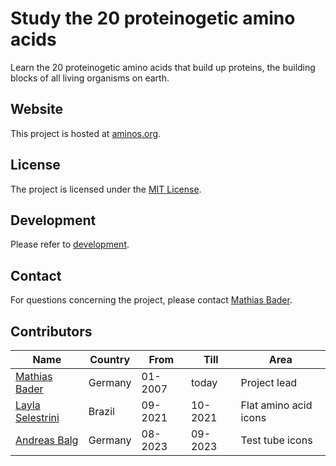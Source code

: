 # Study the 20 proteinogetic amino acids
Learn the 20 proteinogetic amino acids that build up proteins, the building blocks of all living
organisms on earth.

## Website
This project is hosted at [aminos.org](https://www.aminos.org).

## License
The project is licensed under the [MIT License](LICENSE).

## Development
Please refer to [development](docs/Development.md).

## Contact
For questions concerning the project, please contact [Mathias Bader](mailto:mail@mathiasbader.de).

## Contributors
| Name                                                        | Country | From    | Till    | Area                  |
|-------------------------------------------------------------|---------|---------|---------|-----------------------|
| [Mathias Bader](https://www.mathiasbader.de)                | Germany | 01-2007 | today   | Project lead          |
| [Layla Selestrini](https://www.behance.net/laylaselestrini) | Brazil  | 09-2021 | 10-2021 | Flat amino acid icons | 
| [Andreas Balg](https://andreas-balg.de)                     | Germany | 08-2023 | 09-2023 | Test tube icons       |
